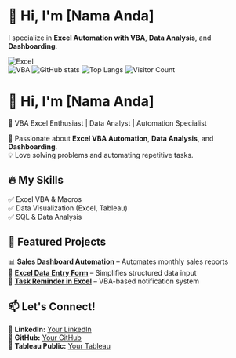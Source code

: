 # 👋 Hi, I'm [Nama Anda]  
I specialize in **Excel Automation with VBA**, **Data Analysis**, and **Dashboarding**.  

![Excel](https://img.shields.io/badge/Microsoft_Excel-217346?style=for-the-badge&logo=microsoft-excel&logoColor=white)  
![VBA](https://img.shields.io/badge/VBA-217346?style=for-the-badge&logo=visual-basic&logoColor=white)
![GitHub stats](https://github-readme-stats.vercel.app/api?username=yourusername&show_icons=true&theme=dark)
![Top Langs](https://github-readme-stats.vercel.app/api/top-langs/?username=yourusername&layout=compact&theme=dark)
![Visitor Count](https://komarev.com/ghpvc/?username=yourusername&color=blue)


# 👋 Hi, I'm [Nama Anda]  
🔹 VBA Excel Enthusiast | Data Analyst | Automation Specialist  

🚀 Passionate about **Excel VBA Automation**, **Data Analysis**, and **Dashboarding**.  
💡 Love solving problems and automating repetitive tasks.  

## 🔥 My Skills  
✅ Excel VBA & Macros  
✅ Data Visualization (Excel, Tableau)  
✅ SQL & Data Analysis  

## 📌 Featured Projects  
📊 **[Sales Dashboard Automation](#)** – Automates monthly sales reports  
📑 **[Excel Data Entry Form](#)** – Simplifies structured data input  
📅 **[Task Reminder in Excel](#)** – VBA-based notification system  

## 📫 Let's Connect!  
🔗 **LinkedIn:** [Your LinkedIn](#)  
🔗 **GitHub:** [Your GitHub](#)  
🔗 **Tableau Public:** [Your Tableau](#)  

